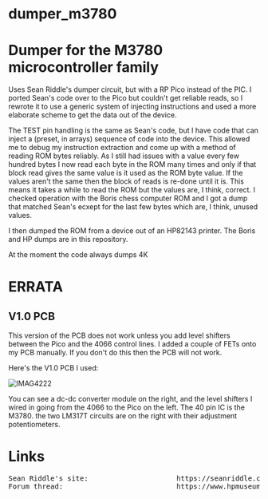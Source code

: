 # dumper_m3780
Dumper for the M3780 microcontroller family
===========================================

Uses Sean Riddle's dumper circuit, but with a RP Pico instead of the
PIC. I ported Sean's code over to the Pico but couldn't get reliable
reads, so I rewrote it to use a generic system of injecting instructions
and used a more elaborate scheme to get the data out of the device.

The TEST pin handling is the same as Sean's code, but I have code that
can inject a (preset, in arrays) sequence of code into the device. This
allowed me to debug my instruction extraction and come up with a method of 
reading ROM bytes reliably. As I still had issues with a value every
few hundred bytes I now read each byte in the ROM many times and only if
that block read gives the same value is it used as the ROM byte value.
If the values aren't the same then the block of reads is re-done 
until it is. This means it takes a while to read the ROM but the 
values are, I think, correct. I checked operation with the Boris chess
computer ROM and I got a dump that matched Sean's ecxept for the last
few bytes which are, I think, unused values.

I then dumped the ROM from a device out of an HP82143 printer. The Boris 
and HP dumps are in this repository.

At the moment the code always dumps 4K

ERRATA
======

V1.0 PCB
--------

This version of the PCB does not work unless you add level shifters 
between the Pico and the 4066 control lines. I added a couple of FETs
onto my PCB manually. If you don't do this then the PCB will
not work.

Here's the V1.0 PCB I used:

![IMAG4222](https://github.com/blackjetrock/dumper_m3780/assets/31587992/57701a29-a1b2-4dc2-8942-d155bad40f65)

You can see a dc-dc converter module on the right, and the level shifters I wired in going from the 4066 
to the Pico on the left. The 40 pin IC is the M3780. the two LM317T circuits are on the right with their 
adjustment potentiometers.

Links
=====

<pre>
Sean Riddle's site:                     https://seanriddle.com/
Forum thread:                           https://www.hpmuseum.org/forum/thread-20043.html
</pre>
